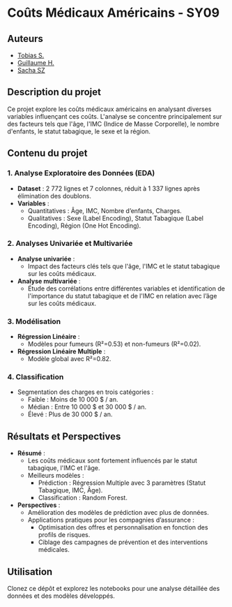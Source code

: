 # Coûts Médicaux Américains - SY09
## Auteurs
- [Tobias S.](https://github.com/TobiasInfo)
- [Guillaume H.](https://github.com/GuillaumeHERMOSO)
- [Sacha SZ](https://github.com/sacha-sz)
## Description du projet
Ce projet explore les coûts médicaux américains en analysant diverses variables influençant ces coûts. L'analyse se concentre principalement sur des facteurs tels que l'âge, l'IMC (Indice de Masse Corporelle), le nombre d'enfants, le statut tabagique, le sexe et la région.
## Contenu du projet
### 1. Analyse Exploratoire des Données (EDA)
- **Dataset** : 2 772 lignes et 7 colonnes, réduit à 1 337 lignes après élimination des doublons.
- **Variables** :
  - Quantitatives : Âge, IMC, Nombre d’enfants, Charges.
  - Qualitatives : Sexe (Label Encoding), Statut Tabagique (Label Encoding), Région (One Hot Encoding).
### 2. Analyses Univariée et Multivariée
- **Analyse univariée** :
  - Impact des facteurs clés tels que l'âge, l'IMC et le statut tabagique sur les coûts médicaux.
- **Analyse multivariée** :
  - Étude des corrélations entre différentes variables et identification de l'importance du statut tabagique et de l'IMC en relation avec l’âge sur les coûts médicaux.
### 3. Modélisation
- **Régression Linéaire** :
  - Modèles pour fumeurs (R²=0.53) et non-fumeurs (R²=0.02).
- **Régression Linéaire Multiple** :
  - Modèle global avec R²=0.82.
### 4. Classification
- Segmentation des charges en trois catégories :
  - Faible : Moins de 10 000 $ / an.
  - Médian : Entre 10 000 $ et 30 000 $ / an.
  - Élevé : Plus de 30 000 $ / an.
## Résultats et Perspectives
- **Résumé** :
  - Les coûts médicaux sont fortement influencés par le statut tabagique, l'IMC et l'âge.
  - Meilleurs modèles : 
    - Prédiction : Régression Multiple avec 3 paramètres (Statut Tabagique, IMC, Âge).
    - Classification : Random Forest.
- **Perspectives** :
  - Amélioration des modèles de prédiction avec plus de données.
  - Applications pratiques pour les compagnies d’assurance :
    - Optimisation des offres et personnalisation en fonction des profils de risques.
    - Ciblage des campagnes de prévention et des interventions médicales.
## Utilisation
Clonez ce dépôt et explorez les notebooks pour une analyse détaillée des données et des modèles développés.
